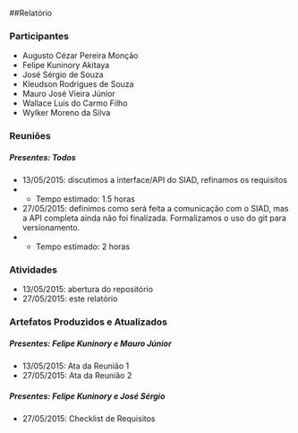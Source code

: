 ##Relatório

### Participantes
* Augusto Cézar Pereira Monção* Felipe Kuninory Akitaya* José Sérgio de Souza* Kleudson Rodrigues de Souza* Mauro José Vieira Júnior* Wallace Luis do Carmo Filho* Wylker Moreno da Silva

### Reuniões
##### Presentes: Todos
* 13/05/2015: discutimos a interface/API do SIAD, refinamos os requisitos
* * Tempo estimado: 1.5 horas
* 27/05/2015: definimos como será feita a comunicação com o SIAD, mas a API completa ainda não foi finalizada. Formalizamos o uso do git para versionamento.
* * Tempo estimado: 2 horas

### Atividades
* 13/05/2015: abertura do repositório
* 27/05/2015: este relatório


### Artefatos Produzidos e Atualizados
##### Presentes: Felipe Kuninory e Mauro Júnior
* 13/05/2015: Ata da Reunião 1 
* 27/05/2015: Ata da Reunião 2

##### Presentes: Felipe Kuninory e José Sérgio
* 27/05/2015: Checklist de Requisitos




